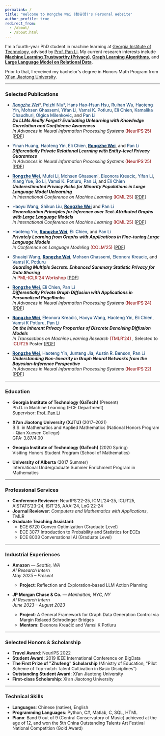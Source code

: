 ```yaml
---
permalink: /
title: "Welcome to Rongzhe Wei (魏容哲)'s Personal Website"
author_profile: true
redirect_from: 
  - /about/
  - /about.html
---
```


I'm a fourth-year PhD student in machine learning at [Georgia Institute of Technology](https://www.gatech.edu/), advised by [Prof. Pan Li](https://sites.google.com/view/panli-purdue/home). My current research interests include **<u><span>Machine Learning Trustworthy (Privacy)</span></u>**, **<u><span>Graph Learning Algorithms</span></u>**, and **<u><span>Large Language Model on Relational Data</span></u>**.

Prior to that, I received my bachelor's degree in Honors Math Program from [Xi'an Jiaotong University](https://www.xjtu.edu.cn/). 

---

### <i class="fas fa-book-open" style="color:#007bff;"></i> Selected Publications

- **<u><span style="color:#003366;">Rongzhe Wei*</span></u>**, <span style="color:#003366;">Peizhi Niu*</span>, <span style="color:#003366;">Hans Hao-Hsun Hsu</span>, <span style="color:#003366;">Ruihan Wu</span>, <span style="color:#003366;">Haoteng Yin</span>, <span style="color:#003366;">Mohsen Ghassemi</span>, <span style="color:#003366;">Yifan Li</span>, <span style="color:#003366;">Vamsi K. Potluru</span>, <span style="color:#003366;">Eli Chien</span>, <span style="color:#003366;">Kamalika Chaudhuri</span>, <span style="color:#003366;">Olgica Milenkovic</span>, and <span style="color:#003366;">Pan Li</span>  
  ***Do LLMs Really Forget? Evaluating Unlearning with Knowledge Correlation and Confidence Awareness***  
  *In Advances in Neural Information Processing Systems* <span style="color:#8B0000;">(NeurIPS’25)</span> [[PDF](https://arxiv.org/pdf/2506.05735)]

- <span style="color:#003366;">Yinan Huang</span>, <span style="color:#003366;">Haoteng Yin</span>, <span style="color:#003366;">Eli Chien</span>, **<u><span style="color:#003366;">Rongzhe Wei</span></u>**, and <span style="color:#003366;">Pan Li</span>  
  ***Differentially Private Relational Learning with Entity-level Privacy Guarantees***  
  *In Advances in Neural Information Processing Systems* <span style="color:#8B0000;">(NeurIPS’25)</span> [[PDF](https://arxiv.org/pdf/2506.08347?)]

- **<u><span style="color:#003366;">Rongzhe Wei</span></u>**, <span style="color:#003366;">Mufei Li</span>, <span style="color:#003366;">Mohsen Ghassemi</span>, <span style="color:#003366;">Eleonora Kreacic</span>, <span style="color:#003366;">Yifan Li</span>, <span style="color:#003366;">Xiang Yue</span>, <span style="color:#003366;">Bo Li</span>, <span style="color:#003366;">Vamsi K. Potluru</span>, <span style="color:#003366;">Pan Li</span>, and <span style="color:#003366;">Eli Chien</span>  
  ***Underestimated Privacy Risks for Minority Populations in Large Language Model Unlearning***  
  *In International Conference on Machine Learning* <span style="color:#8B0000;">(ICML’25)</span> [[PDF](https://arxiv.org/pdf/2412.08559)]

- <span style="color:#003366;">Haoyu Wang</span>, <span style="color:#003366;">Shikun Liu</span>, **<u><span style="color:#003366;">Rongzhe Wei</span></u>** and <span style="color:#003366;">Pan Li</span>  
***Generalization Principles for Inference over Text-Attributed Graphs with Large Language Models***  
*In International Conference on Machine Learning* <span style="color:#8B0000;">(ICML’25)</span> [[PDF](https://arxiv.org/pdf/2502.11836)]

- <span style="color:#003366;">Haoteng Yin</span>, **<u><span style="color:#003366;">Rongzhe Wei</span></u>**, <span style="color:#003366;">Eli Chien</span>, and <span style="color:#003366;">Pan Li</span>  
  ***Privately Learning from Graphs with Applications in Fine-tuning Large Language Models***  
  *In Conference on Language Modeling* <span style="color:#8B0000;">(COLM’25)</span> [[PDF](https://arxiv.org/pdf/2410.08299)]

- <span style="color:#003366;">Shuaiqi Wang</span>, **<u><span style="color:#003366;">Rongzhe Wei</span></u>**, <span style="color:#003366;">Mohsen Ghassemi</span>, <span style="color:#003366;">Eleonora Kreacic</span>, and <span style="color:#003366;">Vamsi K. Potluru</span>  
  ***Guarding Multiple Secrets: Enhanced Summary Statistic Privacy for Data Sharing***  
  *In* <span style="color:#8B0000;">PML-ICLR'24 Workshop</span> [[PDF](https://arxiv.org/pdf/2405.13804)]

- **<u><span style="color:#003366;">Rongzhe Wei</span></u>**, <span style="color:#003366;">Eli Chien</span>, <span style="color:#003366;">Pan Li</span>  
  ***Differentially Private Graph Diffusion with Applications in Personalized PageRanks***  
  *In Advances in Neural Information Processing Systems* <span style="color:#8B0000;">(NeurIPS’24)</span> [[PDF](https://arxiv.org/pdf/2407.00077)]

- **<u><span style="color:#003366;">Rongzhe Wei</span></u>**, <span style="color:#003366;">Eleonora Kreačić</span>, <span style="color:#003366;">Haoyu Wang</span>, <span style="color:#003366;">Haoteng Yin</span>, <span style="color:#003366;">Eli Chien</span>, <span style="color:#003366;">Vamsi K Potluru</span>, <span style="color:#003366;">Pan Li</span>  
  ***On the Inherent Privacy Properties of Discrete Denoising Diffusion Models***  
  *In Transactions on Machine Learning Research* <span style="color:#8B0000;">(TMLR’24)</span>  , Selected to <span style="color:#8B0000;">ICLR’25</span> Poster
  [[PDF](https://arxiv.org/pdf/2310.15524)]

- **<u><span style="color:#003366;">Rongzhe Wei</span></u>**, <span style="color:#003366;">Haoteng Yin</span>, <span style="color:#003366;">Junteng Jia</span>, <span style="color:#003366;">Austin R. Benson</span>, <span style="color:#003366;">Pan Li</span>  
  ***Understanding Non-linearity in Graph Neural Networks from the Bayesian-Inference Perspective***  
  *In Advances in Neural Information Processing Systems* <span style="color:#8B0000;">(NeurIPS’22)</span> [[PDF](https://arxiv.org/pdf/2207.11311)]

---

### <i class="fas fa-graduation-cap" style="color:#6c757d;"></i> Education
- **Georgia Institute of Technology (GaTech)** (Present)  
  Ph.D. in Machine Learning (ECE Department)  
  Supervisor: [Prof. Pan Li](https://sites.google.com/view/panli-purdue/home)

- **Xi’an Jiaotong University (XJTU)** (2017–2021)  
  B.S. in Mathematics and Applied Mathematics (National Honors Program - Qian Xuesen College)  
  GPA: 3.87/4.00

- **Georgia Institute of Technology (GaTech)** (2020 Spring)  
  Visiting Honors Student Program (School of Mathematics)

- **University of Alberta** (2017 Summer)  
  International Undergraduate Summer Enrichment Program in Mathematics

---

### <i class="fas fa-briefcase" style="color:#28a745;"></i> Professional Services
- **Conference Reviewer**: NeurIPS’22-25, ICML’24-25, ICLR’25, AISTATS’23-24, ISIT'25, AAAI’24, LoG’22-24  
- **Journal Reviewer**: *Computers and Mathematics with Applications*, TMLR  
- **Graduate Teaching Assistant**:  
  - ECE 6720 Convex Optimization (Graduate Level)  
  - ECE 3077 Introduction to Probability and Statistics for ECEs  
  - ECE 8003 Conversational AI (Graduate Level) 

---

### <i class="fas fa-industry" style="color:#ff6347;"></i> Industrial Experiences
- **Amazon** — *Seattle, WA*  
  *AI Research Intern*  
  *May 2025 – Present*  
  - **Project**: Reflection and Exploration-based LLM Action Planning


- **JP Morgan Chase & Co.** — *Manhattan, NYC, NY*  
  *AI Research Intern*  
  *June 2023 – August 2023*  
  - **Project**: A General Framework for Graph Data Generation Control via Margin Relaxed Schrodinger Bridges  
  - **Mentors**: Eleonora Kreačić and Vamsi K Potluru  

---

### <i class="fas fa-award" style="color:#ffc107;"></i> Selected Honors & Scholarship
- **Travel Award**: NeurIPS 2022  
- **Student Award**: 2019 IEEE International Conference on BigData  
- **The First Prize of "Zhufeng" Scholarship** (Ministry of Education, "Pilot Scheme of Top-notch Talent Cultivation in Basic Disciplines")  
- **Outstanding Student Award**: Xi’an Jiaotong University   
- **First-class Scholarship**: Xi’an Jiaotong University  

---

### <i class="fas fa-tools" style="color:#6c757d;"></i> Technical Skills
- **Languages**: Chinese (native), English  
- **Programming Languages**: Python, C#, Matlab, C, SQL, HTML  
- **Piano**: Band 9 out of 9 (Central Conservatory of Music) achieved at the age of 12, and won the 5th China Outstanding Talents Art Festival National Competition (Gold Award)  

